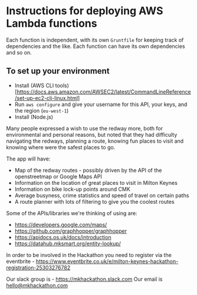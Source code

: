 # Instructions for deploying AWS Lambda functions

Each function is independent, with its own `Gruntfile` for keeping track of dependencies and the like. Each function can have its own dependencies and so on.

## To set up your environment

* Install (AWS CLI tools)[https://docs.aws.amazon.com/AWSEC2/latest/CommandLineReference/set-up-ec2-cli-linux.html]
* Run `aws configure` and give your username for this API, your keys, and the region (`eu-west-1`)
* Install (Node.js)

Many people expressed a wish to use the redway more, both for environmental and personal reasons, but noted that they had difficulty navigating the redways, planning a route, knowing fun places to visit and knowing where were the safest places to go.

The app will have:
- Map of the redway routes - possibly driven by the API of the openstreetmap or Google Maps API
- Information on the location of great places to visit in Milton Keynes
- Information on bike lock-up points around CMK
- Average busyness, crime statistics and speed of travel on certain paths
- A route planner with lots of filtering to give you the coolest routes

Some of the APIs/libraries we're thinking of using are:
- https://developers.google.com/maps/
- https://github.com/graphhopper/graphhopper
- https://apidocs.os.uk/docs/introduction
- https://datahub.mksmart.org/entity-lookup/

In order to be involved in the Hackathon you need to register via the eventbrite - https://www.eventbrite.co.uk/e/milton-keynes-hackathon-registration-25303276782

Our slack group is - https://mkhackathon.slack.com
Our email is hello@mkhackathon.com
